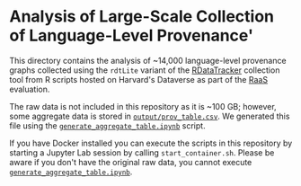 # Analysis of Large-Scale Collection of Language-Level Provenance'

This directory contains the analysis of ~14,000 language-level provenance graphs collected using the `rdtLite` variant of the [RDataTracker](https://www.github.com/End-to-end-provenance/RDataTracker) collection tool from R scripts hosted on Harvard's Dataverse as part of the [RaaS](https://www.github.com/jwons/raas) evaluation. 

The raw data is not included in this repository as it is ~100 GB; however, some aggregate data is stored in [`output/prov_table.csv`](output/prov_table.csv). We generated this file using the [`generate_aggregate_table.ipynb`](scripts/generate_aggregate_table.ipynb) script. 

If you have Docker installed you can execute the scripts in this repository by starting a Jupyter Lab session by calling `start_container.sh`. Please be aware if you don't have the original raw data, you cannot execute [`generate_aggregate_table.ipynb`](scripts/generate_aggregate_table.ipynb).
